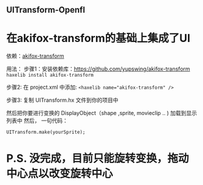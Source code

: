 ## UITransform-Openfl
# 在akifox-transform的基础上集成了UI
依赖：[akifox-transform](https://github.com/yupswing/akifox-transform)

用法：
步骤1：安装依赖库：https://github.com/yupswing/akifox-transform
    ```
    haxelib install akifox-transform
    ```
    
步骤2: 在 project.xml 中添加:
    ```
    <haxelib name="akifox-transform" />
    ```
    
步骤3: 复制 UITransform.hx 文件到你的项目中

然后把你要进行变换的 DisplayObject（shape ,sprite, movieclip .. ) 加载到显示列表中
然后， 一句代码：
   ```
   UITransform.make(yourSprite);
   ```
   
# P.S. 没完成，目前只能旋转变换，拖动中心点以改变旋转中心


